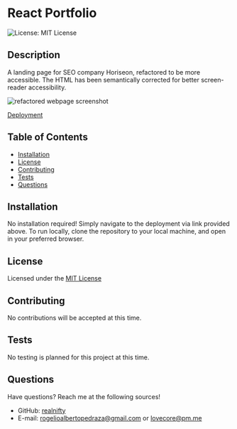 # React Portfolio

![License: MIT License](https://img.shields.io/badge/license-MIT-orange)
  
## Description

A landing page for SEO company Horiseon, refactored to be more accessible. The HTML has been semantically corrected for better screen-reader accessibility.

![refactored webpage screenshot](./assets/refactored-code-ss.png)

[Deployment](https://realnifty.github.io/code-refactor/)

## Table of Contents

- [Installation](#installation)
- [License](#license)
- [Contributing](#contributing)
- [Tests](#tests)
- [Questions](#questions)

## Installation

No installation required! Simply navigate to the deployment via link provided above. To run locally, clone the repository to your local machine, and open in your preferred browser.

## License
    
Licensed under the [MIT License](https://spdx.org/licenses/MIT.html)

## Contributing

No contributions will be accepted at this time.

## Tests

No testing is planned for this project at this time.

## Questions

Have questions? Reach me at the following sources!

* GitHub: [realnifty](https://github.com/realnifty)
* E-mail: rogelioalbertopedraza@gmail.com or lovecore@pm.me